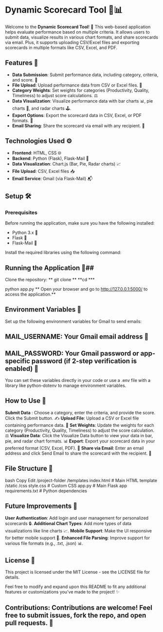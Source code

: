 # Dynamic Scorecard Tool 🎯📊

Welcome to the **Dynamic Scorecard Tool**! 🚀 This web-based application helps evaluate performance based on multiple criteria. It allows users to submit data, visualize results in various chart formats, and share scorecards via email. Plus, it supports uploading CSV/Excel files and exporting scorecards in multiple formats like CSV, Excel, and PDF.


## Features 🌟

- **Data Submission**: Submit performance data, including category, criteria, and score. 📝
- **File Upload**: Upload performance data from CSV or Excel files. 📂
- **Category Weights**: Set weights for categories (Productivity, Quality, Timeliness) to adjust score calculations. ⚖️
- **Data Visualization**: Visualize performance data with bar charts 📊, pie charts 🍰, and radar charts 🕹️.
- **Export Options**: Export the scorecard data in CSV, Excel, or PDF formats. 💾
- **Email Sharing**: Share the scorecard via email with any recipient. 📧

## Technologies Used ⚙️

- **Frontend**: HTML, CSS 🌐
- **Backend**: Python (Flask), Flask-Mail 🐍
- **Data Visualization**: Chart.js (Bar, Pie, Radar charts) 📈
- **File Upload**: CSV, Excel files 📥
- **Email Service**: Gmail (via Flask-Mail) 📬

## Setup 🛠️

### Prerequisites

Before running the application, make sure you have the following installed:

- Python 3.x 🐍
- Flask 🧪
- Flask-Mail 📧

Install the required libraries using the following command:


## Running the Application 🚀##
Clone the repository:
** git clone <repository-url> ** 
**cd <repository-folder> ***


python app.py
** Open your browser and go to http://127.0.0.1:5000/ to access the application.**

## Environment Variables 🔐
Set up the following environment variables for Gmail to send emails:

## MAIL_USERNAME: Your Gmail email address 📧
## MAIL_PASSWORD: Your Gmail password or app-specific password (if 2-step verification is enabled) 🔑
You can set these variables directly in your code or use a .env file with a library like python-dotenv to manage environment variables.

## How to Use 🎯
**Submit Data** : Choose a category, enter the criteria, and provide the score. Click the Submit button. ✍️
**Upload File**: Upload a CSV or Excel file containing performance data. 📂
**Set Weights**: Update the weights for each category (Productivity, Quality, Timeliness) to adjust the score calculation. ⚖️
**Visualize Data**: Click the Visualize Data button to view your data in bar, pie, and radar chart formats. 📊
**Export**: Export your scorecard data in your preferred format (CSV, Excel, PDF). 💾
**Share via Email**: Enter an email address and click Send Email to share the scorecard with the recipient. 📧

## File Structure 📁
bash
Copy
Edit
/project-folder
    /templates
        index.html         # Main HTML template
    /static
        /css
            style.css      # Custom CSS
    app.py                  # Main Flask app
    requirements.txt        # Python dependencies


## Future Improvements 🚀
**User Authentication**: Add login and user management for personalized scorecards 🔒.
**Additional Chart Types**: Add more types of data visualizations like line charts 📈.
**Mobile Support**: Make the UI responsive for better mobile support 📱.
**Enhanced File Parsing**: Improve support for various file formats (e.g., .txt, .json) 📊.

## License 📝
This project is licensed under the MIT License - see the LICENSE file for details.

Feel free to modify and expand upon this README to fit any additional features or customizations you've made to the project! ✨

## Contributions: Contributions are welcome! Feel free to submit issues, fork the repo, and open pull requests. 🙌

